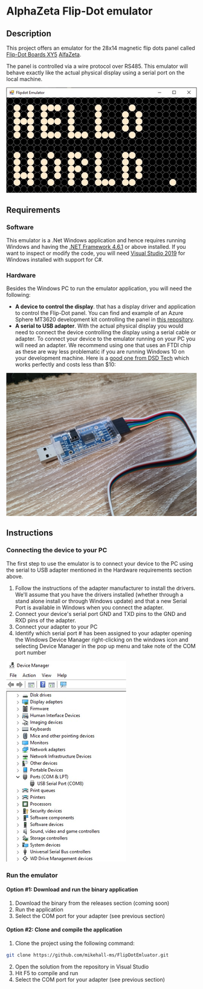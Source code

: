 # AlphaZeta Flip-Dot emulator

## Description

This project offers an emulator for the 28x14 magnetic flip dots panel called [Flip-Dot Boards XY5](https://flipdots.com/en/products-services/flip-dot-boards-xy5/) [AlfaZeta](https://flipdots.com/en/home/).

The panel is controlled via a wire protocol over RS485. This emulator will behave exactly like the actual physical display using a serial port on the local machine.

![Emulator screenshot](Assets/emulator.jpg)

## Requirements

### Software

This emulator is a .Net Windows application and hence requires running Windows and having the [.NET Framework 4.6.1](https://www.microsoft.com/en-US/download/details.aspx?id=48130) or above installed.
If you want to inspect or modify the code, you will need [Visual Studio 2019](https://visualstudio.microsoft.com/downloads/) for Windows installed with support for C#.

### Hardware

Besides the Windows PC to run the emulator application, you will need the following:

- **A device to control the display**. that has a display driver and application to control the Flip-Dot panel. You can find and example of an Azure Sphere MT3620 development kit controlling the panel in [this repository](https://github.com/olivierbloch/Azure-RTOS-GUIX-Flip-Dot-Display-Driver).
- **A serial to USB adapter**. With the actual physical display you would need to connect the device controlling the display using a serial cable or adapter. To connect your device to the emulator running on your PC you will need an adapter. We recommend using one that uses an FTDI chip as these are way less problematic if you are running Windows 10 on your development machine. Here is a [good one from DSD Tech](https://www.amazon.com/gp/product/B07BBPX8B8/ref=ppx_yo_dt_b_asin_title_o00_s00?ie=UTF8&psc=1) which works perfectly and costs less than $10:

![DSD Tech Serial-USB adapter](Assets/Serial-USB-adapter.jpg)

## Instructions

### Connecting the device to your PC

The first step to use the emulator is to connect your device to the PC using the serial to USB adapter mentioned in the Hardware requirements section above.

1. Follow the instructions of the adapter manufacturer to install the drivers. We'll assume that you have the drivers installed (whether through a stand alone install or through Windows update) and that a new Serial Port is available in Windows when you connect the adapter.
1. Connect your device's serial port GND and TXD pins to the GND and RXD pins of the adapter.
1. Connect your adapter to your PC
1. Identify which serial port # has been assigned to your adapter opening the Windows Device Manager right-clicking on the windows icon and selecting Device Manager in the pop up menu and take note of the COM port number

![Windows Device Manager Serial](Assets/DeviceManagerSerial.jpg)

### Run the emulator

#### Option #1: Download and run the binary application

1. Download the binary from the releases section (coming soon)
1. Run the application
1. Select the COM port for your adapter (see previous section)

#### Option #2: Clone and compile the application

1. Clone the project using the following command:

```bash
git clone https://github.com/mikehall-ms/FlipDotEmluator.git
```

2. Open the solution from the repository in Visual Studio
1. Hit F5 to compile and run
1. Select the COM port for your adapter (see previous section)
